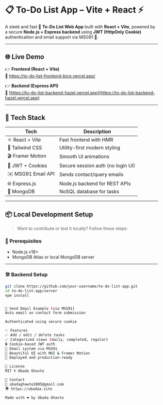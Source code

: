 # 📋 To-Do List App – Vite + React ⚡️

A sleek and fast 📝 **To-Do List Web App** built with **React + Vite**, powered by a secure **Node.js + Express backend** using **JWT (HttpOnly Cookie)** authentication and email support via MSG91 📧.

---

## 🌐 Live Demo

👉 **Frontend (React + Vite)**  
🔗 https://to-do-list-frontend-bice.vercel.app/

👉 **Backend (Express API)**  
🔗 [https://to-do-list-backend-hazel.vercel.app](https://to-do-list-backend-hazel.vercel.app)

---

## 🚀 Tech Stack

| Tech               | Description                          |
|--------------------|--------------------------------------|
| ⚛️ React + Vite     | Fast frontend with HMR               |
| 🎨 Tailwind CSS     | Utility-first modern styling         |
| 🎬 Framer Motion   | Smooth UI animations                |
| 🔐 JWT + Cookies    | Secure session auth (no login UI)   |
| ✉️ MSG91 Email API  | Sends contact/query emails           |
| 🌐 Express.js       | Node.js backend for REST APIs        |
| 🍃 MongoDB          | NoSQL database for tasks             |

---

## 📦 Local Development Setup

> Want to contribute or test it locally? Follow these steps:

### 🧰 Prerequisites

- Node.js v18+
- MongoDB Atlas or local MongoDB server

---

### 🛠️ Backend Setup

```bash
git clone https://github.com/your-username/to-do-list-app.git
cd to-do-list-app/server
npm install


📧 Send Email Example (via MSG91)
Auto email on contact form submission

Authenticated using secure cookie

✨ Features
✅ Add / edit / delete tasks
✅ Categorized views (daily, completed, regular)
🔒 Cookie-based JWT auth
📧 Email system via MSG91
💬 Beautiful UI with MUI & Framer Motion
🚀 Deployed and production-ready

📜 License
MIT © Ubada Ghavte

💬 Contact
📧 ubadaghawte2005@gmail.com
🌍 https://ubadaa.site

Made with ❤️ by Ubada Ghavte
